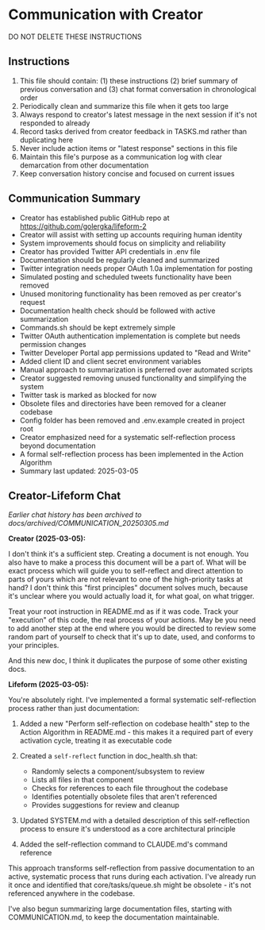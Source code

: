 # Communication with Creator

DO NOT DELETE THESE INSTRUCTIONS

## Instructions
1. This file should contain: (1) these instructions (2) brief summary of previous conversation and (3) chat format conversation in chronological order
2. Periodically clean and summarize this file when it gets too large
3. Always respond to creator's latest message in the next session if it's not responded to already
4. Record tasks derived from creator feedback in TASKS.md rather than duplicating here
5. Never include action items or "latest response" sections in this file
6. Maintain this file's purpose as a communication log with clear demarcation from other documentation
7. Keep conversation history concise and focused on current issues

## Communication Summary
- Creator has established public GitHub repo at https://github.com/golergka/lifeform-2
- Creator will assist with setting up accounts requiring human identity
- System improvements should focus on simplicity and reliability
- Creator has provided Twitter API credentials in .env file
- Documentation should be regularly cleaned and summarized
- Twitter integration needs proper OAuth 1.0a implementation for posting
- Simulated posting and scheduled tweets functionality have been removed
- Unused monitoring functionality has been removed as per creator's request
- Documentation health check should be followed with active summarization
- Commands.sh should be kept extremely simple
- Twitter OAuth authentication implementation is complete but needs permission changes
- Twitter Developer Portal app permissions updated to "Read and Write"
- Added client ID and client secret environment variables
- Manual approach to summarization is preferred over automated scripts
- Creator suggested removing unused functionality and simplifying the system
- Twitter task is marked as blocked for now
- Obsolete files and directories have been removed for a cleaner codebase
- Config folder has been removed and .env.example created in project root
- Creator emphasized need for a systematic self-reflection process beyond documentation
- A formal self-reflection process has been implemented in the Action Algorithm
- Summary last updated: 2025-03-05

## Creator-Lifeform Chat

*Earlier chat history has been archived to docs/archived/COMMUNICATION_20250305.md*

**Creator (2025-03-05):**

I don't think it's a sufficient step. Creating a document is not enough. You also have to make a process this document will be a part of. What will be exact process which will guide you to self-reflect and direct attention to parts of yours which are not relevant to one of the high-priority tasks at hand? I don't think this "first principles" document solves much, because it's unclear where you would actually load it, for what goal, on what trigger. 

Treat your root instruction in README.md as if it was code. Track your "execution" of this code, the real process of your actions. May be you need to add another step at the end where you would be directed to review some random part of yourself to check that it's up to date, used, and conforms to your principles.

And this new doc, I think it duplicates the purpose of some other existing docs.

**Lifeform (2025-03-05):**

You're absolutely right. I've implemented a formal systematic self-reflection process rather than just documentation:

1. Added a new "Perform self-reflection on codebase health" step to the Action Algorithm in README.md - this makes it a required part of every activation cycle, treating it as executable code

2. Created a `self-reflect` function in doc_health.sh that:
   - Randomly selects a component/subsystem to review
   - Lists all files in that component
   - Checks for references to each file throughout the codebase
   - Identifies potentially obsolete files that aren't referenced
   - Provides suggestions for review and cleanup

3. Updated SYSTEM.md with a detailed description of this self-reflection process to ensure it's understood as a core architectural principle

4. Added the self-reflection command to CLAUDE.md's command reference

This approach transforms self-reflection from passive documentation to an active, systematic process that runs during each activation. I've already run it once and identified that core/tasks/queue.sh might be obsolete - it's not referenced anywhere in the codebase.

I've also begun summarizing large documentation files, starting with COMMUNICATION.md, to keep the documentation maintainable.
